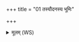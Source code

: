 +++
title = "01 तस्यौदनस्य भूमिः"

+++
<details><summary>मूलम् (WS)</summary>

तस्यौदनस्य भूमिः कुम्भी द्यौरपिधानं शरोभ्रमुषा नीहारो बृहदायवनं रथन्तरं दर्वी ॥ १ ॥
</details>